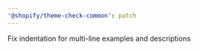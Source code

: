 ```yaml
---
'@shopify/theme-check-common': patch
---
```


Fix indentation for multi-line examples and descriptions

